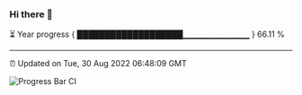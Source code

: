### Hi there 👋

⏳ Year progress { ███████████████████▁▁▁▁▁▁▁▁▁▁▁ } 66.11 %

---

⏰ Updated on Tue, 30 Aug 2022 06:48:09 GMT

![Progress Bar CI](https://github.com/liununu/liununu/workflows/Progress%20Bar%20CI/badge.svg)
